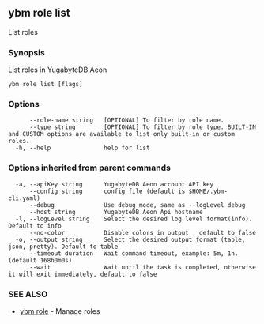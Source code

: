 ## ybm role list

List roles

### Synopsis

List roles in YugabyteDB Aeon

```
ybm role list [flags]
```

### Options

```
      --role-name string   [OPTIONAL] To filter by role name.
      --type string        [OPTIONAL] To filter by role type. BUILT-IN and CUSTOM options are available to list only built-in or custom roles.
  -h, --help               help for list
```

### Options inherited from parent commands

```
  -a, --apiKey string      YugabyteDB Aeon account API key
      --config string      config file (default is $HOME/.ybm-cli.yaml)
      --debug              Use debug mode, same as --logLevel debug
      --host string        YugabyteDB Aeon Api hostname
  -l, --logLevel string    Select the desired log level format(info). Default to info
      --no-color           Disable colors in output , default to false
  -o, --output string      Select the desired output format (table, json, pretty). Default to table
      --timeout duration   Wait command timeout, example: 5m, 1h. (default 168h0m0s)
      --wait               Wait until the task is completed, otherwise it will exit immediately, default to false
```

### SEE ALSO

* [ybm role](ybm_role.md)	 - Manage roles

